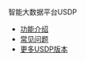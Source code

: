 <div class="sidebar_title icon_"> 智能大数据平台USDP </div>   



* [功能介绍](usdpdc/arm_1.0.x/README)
* [常见问题](usdpdc/arm_1.0.x/FAQ)
* [更多USDP版本](/usdpdc/version_list)


